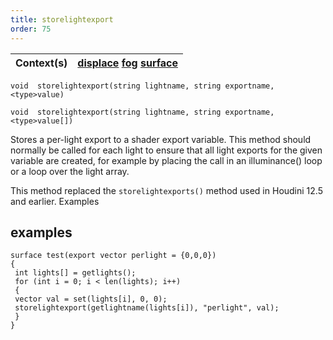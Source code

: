 ```yaml
---
title: storelightexport
order: 75
---
```

| Context(s) | [displace](../contexts/displace.html)  [fog](../contexts/fog.html)  [surface](../contexts/surface.html) |
| --- | --- |

`void  storelightexport(string lightname, string exportname, <type>value)`

`void  storelightexport(string lightname, string exportname, <type>value[])`

Stores a per-light export to a shader export variable. This method should
normally be called for each light to ensure that all light exports for the
given variable are created, for example by placing the call in an
illuminance() loop or a loop over the light array.

This method replaced the `storelightexports()` method used in Houdini 12.5 and earlier.
Examples

## examples

```vex
surface test(export vector perlight = {0,0,0})
{
 int lights[] = getlights();
 for (int i = 0; i < len(lights); i++)
 {
 vector val = set(lights[i], 0, 0);
 storelightexport(getlightname(lights[i]), "perlight", val);
 }
}

```
